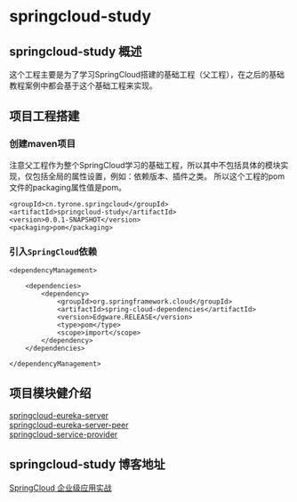 # springcloud-study
## springcloud-study 概述
这个工程主要是为了学习SpringCloud搭建的基础工程（父工程），在之后的基础教程案例中都会基于这个基础工程来实现。

## 项目工程搭建
### 创建maven项目
注意父工程作为整个SpringCloud学习的基础工程，所以其中不包括具体的模块实现，仅包括全局的属性设置，例如：依赖版本、插件之类。 
所以这个工程的pom文件的packaging属性值是pom。 

```
<groupId>cn.tyrone.springcloud</groupId>
<artifactId>springcloud-study</artifactId>
<version>0.0.1-SNAPSHOT</version>
<packaging>pom</packaging>

```

### 引入` SpringCloud `依赖

```
<dependencyManagement>

    <dependencies>
        <dependency>
            <groupId>org.springframework.cloud</groupId>
            <artifactId>spring-cloud-dependencies</artifactId>
            <version>Edgware.RELEASE</version>
            <type>pom</type>
            <scope>import</scope>
        </dependency>
    </dependencies>

</dependencyManagement>

```

## 项目模块健介绍 </br>
[springcloud-eureka-server](https://github.com/myNameIssls/springcloud-study/tree/master/springcloud-eureka-server) </br>
[springcloud-eureka-server-peer](https://github.com/myNameIssls/springcloud-study/tree/master/springcloud-eureka-server-peer) </br>
[springcloud-service-provider](https://github.com/myNameIssls/springcloud-study/tree/master/springcloud-service-provider) </br>

## springcloud-study 博客地址 </br>
[SpringCloud 企业级应用实战](https://blog.csdn.net/mynameissls/article/details/81150061)








